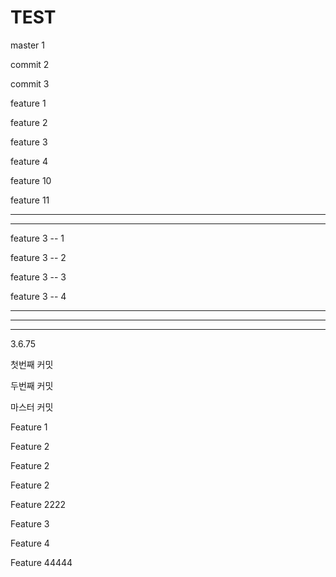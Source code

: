 # TEST

master 1

commit 2

commit 3


feature 1 

feature 2

feature 3

feature 4

feature 10

feature 11

------------------------------------------------------------------------

------------------------------------------------------------------------

feature 3 -- 1

feature 3 -- 2

feature 3 -- 3

feature 3 -- 4


------------------------------------------------------------------------

------------------------------------------------------------------------

------------------------------------------------------------------------

3.6.75





첫번째 커밋

두번째 커밋


마스터 커밋


Feature 1

Feature 2

Feature 2

Feature 2

Feature 2222

Feature 3

Feature 4






Feature 44444
